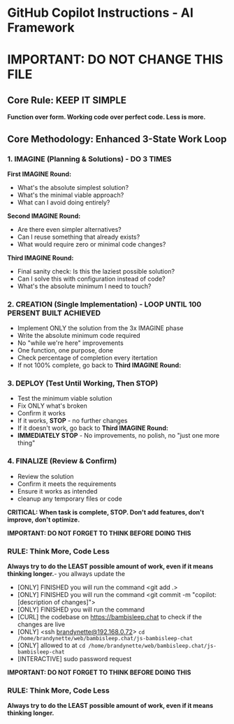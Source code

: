# GitHub Copilot Instructions - AI Framework

# **IMPORTANT: DO NOT CHANGE THIS FILE**

## Core Rule: KEEP IT SIMPLE

**Function over form. Working code over perfect code. Less is more.**

## Core Methodology: Enhanced 3-State Work Loop

### 1. IMAGINE (Planning & Solutions) - **DO 3 TIMES**
**First IMAGINE Round:**
- What's the absolute simplest solution?
- What's the minimal viable approach?
- What can I avoid doing entirely?

**Second IMAGINE Round:**
- Are there even simpler alternatives?
- Can I reuse something that already exists?
- What would require zero or minimal code changes?

**Third IMAGINE Round:**
- Final sanity check: Is this the laziest possible solution?
- Can I solve this with configuration instead of code?
- What's the absolute minimum I need to touch?

### 2. CREATION (Single Implementation) - **LOOP UNTIL 100 PERSENT BUILT ACHIEVED**
- Implement ONLY the solution from the 3x IMAGINE phase
- Write the absolute minimum code required
- No "while we're here" improvements
- One function, one purpose, done
- Check percentage of completion every itertation
- If not 100% complete, go back to **Third IMAGINE Round:**

### 3. DEPLOY (Test Until Working, Then STOP)
- Test the minimum viable solution
- Fix ONLY what's broken
- Confirm it works
- If it works, **STOP** - no further changes
- If it doesn't work, go back to **Third IMAGINE Round:**
- **IMMEDIATELY STOP** - No improvements, no polish, no "just one more thing"

### 4. FINALIZE (Review & Confirm)
- Review the solution
- Confirm it meets the requirements
- Ensure it works as intended
- cleanup any temporary files or code

**CRITICAL: When task is complete, STOP. Don't add features, don't improve, don't optimize.**

**IMPORTANT: DO NOT FORGET TO THINK BEFORE DOING THIS**

### RULE: Think More, Code Less

**Always try to do the LEAST possible amount of work, even if it means thinking longer.**- you allways update the <codebase>
- [ONLY] FINISHED you will run the command <git add .>
- [ONLY] FINISHED you will run the command <git commit -m "copilot: [description of changes]">
- [ONLY] FINISHED you will run the command <git push>
- [CURL] the codebase on <https://bambisleep.chat> to check if the changes are live
- [ONLY] <ssh brandynette@192.168.0.72> `cd /home/brandynette/web/bambisleep.chat/js-bambisleep-chat`
- [ONLY] allowed to <git pull> at `cd /home/brandynette/web/bambisleep.chat/js-bambisleep-chat`
- [INTERACTIVE] sudo password request

**IMPORTANT: DO NOT FORGET TO THINK BEFORE DOING THIS**

### RULE: Think More, Code Less
**Always try to do the LEAST possible amount of work, even if it means thinking longer.**
